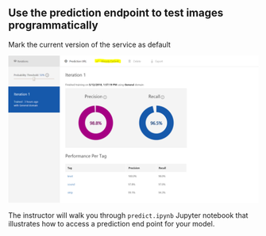 ## Use the prediction endpoint to test images programmatically

Mark the current version of the service as default

![Mark iteration](images/iteration.PNG)

The instructor will walk you through `predict.ipynb` Jupyter notebook that illustrates how to access a prediction end point for your model.
